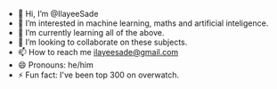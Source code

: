 - 👋 Hi, I’m @IlayeeSade
- 👀 I’m interested in machine learning, maths and artificial inteligence.
- 🌱 I’m currently learning all of the above.
- 💞️ I’m looking to collaborate on these subjects.
- 📫 How to reach me ilayeesade@gmail.com
- 😄 Pronouns: he/him
- ⚡ Fun fact: I've been top 300 on overwatch.
